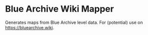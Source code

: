 # Blue Archive Wiki Mapper
Generates maps from Blue Archive level data. For (potential) use on https://bluearchive.wiki.